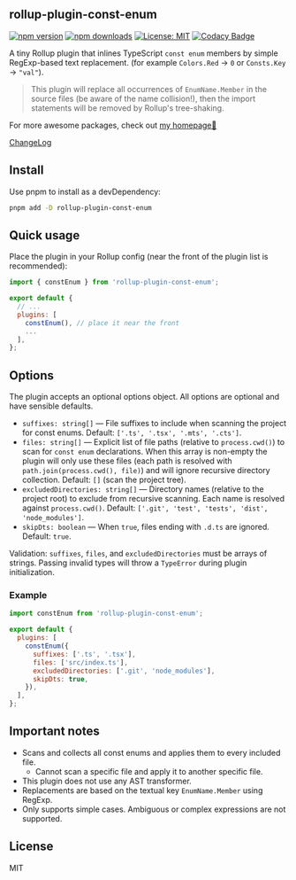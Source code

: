 ## rollup-plugin-const-enum

[![npm version](https://img.shields.io/npm/v/rollup-plugin-const-enum.svg)](https://www.npmjs.com/package/rollup-plugin-const-enum) [![npm downloads](http://img.shields.io/npm/dm/rollup-plugin-const-enum.svg)](https://npmcharts.com/compare/rollup-plugin-const-enum,token-types?start=1200&interval=30)
[![License: MIT](https://img.shields.io/badge/License-MIT-yellow.svg)](https://opensource.org/licenses/MIT) [![Codacy Badge](https://api.codacy.com/project/badge/Grade/59dd6795e61949fb97066ca52e6097ef)](https://www.codacy.com/app/Borewit/rollup-plugin-const-enum?utm_source=github.com&utm_medium=referral&utm_content=Borewit/rollup-plugin-const-enum&utm_campaign=Badge_Grade)

A tiny Rollup plugin that inlines TypeScript `const enum` members by simple RegExp-based text replacement. (for example `Colors.Red` -> `0` or `Consts.Key` -> `"val"`).

> This plugin will replace all occurrences of `EnumName.Member` in the source files (be aware of the name collision!), then the import statements will be removed by Rollup's tree-shaking.

For more awesome packages, check out [my homepage💛](https://baendlorel.github.io/?repoType=npm)

[ChangeLog](CHANGELOG.md)

## Install

Use pnpm to install as a devDependency:

```bash
pnpm add -D rollup-plugin-const-enum
```

## Quick usage

Place the plugin in your Rollup config (near the front of the plugin list is recommended):

```js
import { constEnum } from 'rollup-plugin-const-enum';

export default {
  // ...
  plugins: [
    constEnum(), // place it near the front
    ...
  ],
};
```

## Options

The plugin accepts an optional options object. All options are optional and have sensible defaults.

- `suffixes: string[]` — File suffixes to include when scanning the project for const enums. Default: `['.ts', '.tsx', '.mts', '.cts']`.
- `files: string[]` — Explicit list of file paths (relative to `process.cwd()`) to scan for `const enum` declarations. When this array is non-empty the plugin will only use these files (each path is resolved with `path.join(process.cwd(), file)`) and will ignore recursive directory collection. Default: `[]` (scan the project tree).
- `excludedDirectories: string[]` — Directory names (relative to the project root) to exclude from recursive scanning. Each name is resolved against `process.cwd()`. Default: `['.git', 'test', 'tests', 'dist', 'node_modules']`.
- `skipDts: boolean` — When `true`, files ending with `.d.ts` are ignored. Default: `true`.

Validation: `suffixes`, `files`, and `excludedDirectories` must be arrays of strings. Passing invalid types will throw a `TypeError` during plugin initialization.

### Example

```js
import constEnum from 'rollup-plugin-const-enum';

export default {
  plugins: [
    constEnum({
      suffixes: ['.ts', '.tsx'],
      files: ['src/index.ts'],
      excludedDirectories: ['.git', 'node_modules'],
      skipDts: true,
    }),
  ],
};
```

## Important notes

- Scans and collects all const enums and applies them to every included file.
  - Cannot scan a specific file and apply it to another specific file.
- This plugin does not use any AST transformer.
- Replacements are based on the textual key `EnumName.Member` using RegExp.
- Only supports simple cases. Ambiguous or complex expressions are not supported.

## License

MIT
